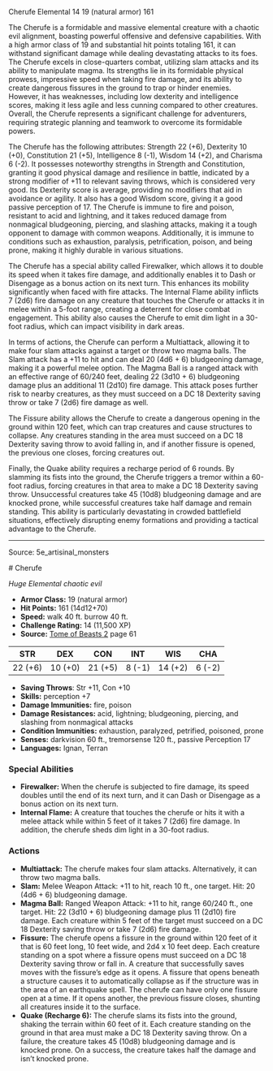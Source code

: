 <MonsterName/>Cherufe</MonsterName>
<CreatureType/>Elemental</CreatureType>
<CR/>14</CR>
<AC/>19 (natural armor)</AC>
<HP/>161</HP>
<summary>The Cherufe is a formidable and massive elemental creature with a chaotic evil alignment, boasting powerful offensive and defensive capabilities. With a high armor class of 19 and substantial hit points totaling 161, it can withstand significant damage while dealing devastating attacks to its foes. The Cherufe excels in close-quarters combat, utilizing slam attacks and its ability to manipulate magma. Its strengths lie in its formidable physical prowess, impressive speed when taking fire damage, and its ability to create dangerous fissures in the ground to trap or hinder enemies. However, it has weaknesses, including low dexterity and intelligence scores, making it less agile and less cunning compared to other creatures. Overall, the Cherufe represents a significant challenge for adventurers, requiring strategic planning and teamwork to overcome its formidable powers. </summary>

<detail>

The Cherufe has the following attributes: Strength 22 (+6), Dexterity 10 (+0), Constitution 21 (+5), Intelligence 8 (-1), Wisdom 14 (+2), and Charisma 6 (-2). It possesses noteworthy strengths in Strength and Constitution, granting it good physical damage and resilience in battle, indicated by a strong modifier of +11 to relevant saving throws, which is considered very good. Its Dexterity score is average, providing no modifiers that aid in avoidance or agility. It also has a good Wisdom score, giving it a good passive perception of 17. The Cherufe is immune to fire and poison, resistant to acid and lightning, and it takes reduced damage from nonmagical bludgeoning, piercing, and slashing attacks, making it a tough opponent to damage with common weapons. Additionally, it is immune to conditions such as exhaustion, paralysis, petrification, poison, and being prone, making it highly durable in various situations. 

The Cherufe has a special ability called Firewalker, which allows it to double its speed when it takes fire damage, and additionally enables it to Dash or Disengage as a bonus action on its next turn. This enhances its mobility significantly when faced with fire attacks. The Internal Flame ability inflicts 7 (2d6) fire damage on any creature that touches the Cherufe or attacks it in melee within a 5-foot range, creating a deterrent for close combat engagement. This ability also causes the Cherufe to emit dim light in a 30-foot radius, which can impact visibility in dark areas.

In terms of actions, the Cherufe can perform a Multiattack, allowing it to make four slam attacks against a target or throw two magma balls. The Slam attack has a +11 to hit and can deal 20 (4d6 + 6) bludgeoning damage, making it a powerful melee option. The Magma Ball is a ranged attack with an effective range of 60/240 feet, dealing 22 (3d10 + 6) bludgeoning damage plus an additional 11 (2d10) fire damage. This attack poses further risk to nearby creatures, as they must succeed on a DC 18 Dexterity saving throw or take 7 (2d6) fire damage as well.

The Fissure ability allows the Cherufe to create a dangerous opening in the ground within 120 feet, which can trap creatures and cause structures to collapse. Any creatures standing in the area must succeed on a DC 18 Dexterity saving throw to avoid falling in, and if another fissure is opened, the previous one closes, forcing creatures out.

Finally, the Quake ability requires a recharge period of 6 rounds. By slamming its fists into the ground, the Cherufe triggers a tremor within a 60-foot radius, forcing creatures in that area to make a DC 18 Dexterity saving throw. Unsuccessful creatures take 45 (10d8) bludgeoning damage and are knocked prone, while successful creatures take half damage and remain standing. This ability is particularly devastating in crowded battlefield situations, effectively disrupting enemy formations and providing a tactical advantage to the Cherufe.</detail>



---

Source: 5e_artisinal_monsters

<statblock>
# Cherufe

*Huge* *Elemental* *chaotic evil*

- **Armor Class:** 19 (natural armor)
- **Hit Points:** 161 (14d12+70)
- **Speed:** walk 40 ft. burrow 40 ft.
- **Challenge Rating:** 14 (11,500 XP)
- **Source:** [Tome of Beasts 2](https://koboldpress.com/kpstore/product/tome-of-beasts-2-for-5th-edition) page 61

| STR | DEX | CON | INT | WIS | CHA |
| --- | --- | --- | --- | --- | --- |
| 22 (+6) | 10 (+0) | 21 (+5) | 8 (-1) | 14 (+2) | 6 (-2) |

- **Saving Throws**: Str +11, Con +10
- **Skills:** perception +7
- **Damage Immunities:** fire, poison
- **Damage Resistances:** acid, lightning; bludgeoning, piercing, and slashing from nonmagical attacks
- **Condition Immunities:** exhaustion, paralyzed, petrified, poisoned, prone
- **Senses:** darkvision 60 ft., tremorsense 120 ft., passive Perception 17
- **Languages:** Ignan, Terran

### Special Abilities

- **Firewalker:** When the cherufe is subjected to fire damage, its speed doubles until the end of its next turn, and it can Dash or Disengage as a bonus action on its next turn.
- **Internal Flame:** A creature that touches the cherufe or hits it with a melee attack while within 5 feet of it takes 7 (2d6) fire damage. In addition, the cherufe sheds dim light in a 30-foot radius.

### Actions

- **Multiattack:** The cherufe makes four slam attacks. Alternatively, it can throw two magma balls.
- **Slam:** Melee Weapon Attack: +11 to hit, reach 10 ft., one target. Hit: 20 (4d6 + 6) bludgeoning damage.
- **Magma Ball:** Ranged Weapon Attack: +11 to hit, range 60/240 ft., one target. Hit: 22 (3d10 + 6) bludgeoning damage plus 11 (2d10) fire damage. Each creature within 5 feet of the target must succeed on a DC 18 Dexterity saving throw or take 7 (2d6) fire damage.
- **Fissure:** The cherufe opens a fissure in the ground within 120 feet of it that is 60 feet long, 10 feet wide, and 2d4 x 10 feet deep. Each creature standing on a spot where a fissure opens must succeed on a DC 18 Dexterity saving throw or fall in. A creature that successfully saves moves with the fissure’s edge as it opens. A fissure that opens beneath a structure causes it to automatically collapse as if the structure was in the area of an earthquake spell. The cherufe can have only one fissure open at a time. If it opens another, the previous fissure closes, shunting all creatures inside it to the surface.
- **Quake (Recharge 6):** The cherufe slams its fists into the ground, shaking the terrain within 60 feet of it. Each creature standing on the ground in that area must make a DC 18 Dexterity saving throw. On a failure, the creature takes 45 (10d8) bludgeoning damage and is knocked prone. On a success, the creature takes half the damage and isn’t knocked prone.


</statblock>


